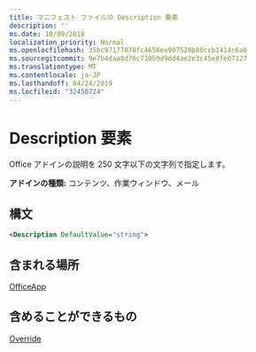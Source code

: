 ```yaml
---
title: マニフェスト ファイルの Description 要素
description: ''
ms.date: 10/09/2018
localization_priority: Normal
ms.openlocfilehash: 35bc97177878fc4656ee907520b80ccb1414c6a6
ms.sourcegitcommit: 9e7b4daa8d76c710b9d9dd4ae2e3c45e8fe07127
ms.translationtype: MT
ms.contentlocale: ja-JP
ms.lasthandoff: 04/24/2019
ms.locfileid: "32450724"
---
```

# <a name="description-element"></a>Description 要素

Office アドインの説明を 250 文字以下の文字列で指定します。

**アドインの種類:** コンテンツ、作業ウィンドウ、メール

## <a name="syntax"></a>構文

```XML
<Description DefaultValue="string">
```

## <a name="contained-in"></a>含まれる場所

[OfficeApp](officeapp.md)


## <a name="can-contain"></a>含めることができるもの

[Override](override.md)

